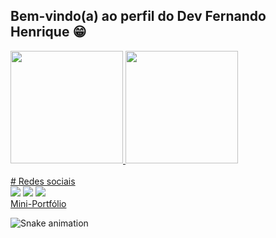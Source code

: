 ## Bem-vindo(a) ao perfil do Dev Fernando Henrique 😁

<div>
   <a href="https://github.com/fernandohsf">
   <img height="180em" src="https://github-readme-stats.vercel.app/api?username=fernandohsf&show_icons=true&theme=merko&include_all_commits=true&count_private=true"/>
   <img height="180em" src="https://github-readme-stats.vercel.app/api/top-langs/?username=fernandohsf&layout=compact&langs_count=6&theme=merko"/>
</div>
<br>
# Redes sociais 
<div>
   <a href="https://docs.google.com/document/d/1u0wXVPNMu-DNwISTbDr9LA29QVCr9D6eBKyVR9-awV4/edit?usp=sharing" target="_blank"><img src="https://img.shields.io/badge/-curriculo-%230077B5?style=for-the-badge&logo=google&Color=white" target="_blank"></a> 
   <a href = "mailto:fernandohsferreira@gmail.com"><img src="https://img.shields.io/badge/-Gmail-%23333?style=for-the-badge&logo=gmail&logoColor=white" target="_blank"></a>
   <a href="https://www.linkedin.com/in/fernandohsf/" target="_blank"><img src="https://img.shields.io/badge/-LinkedIn-%230077B5?style=for-the-badge&logo=linkedin&logoColor=white" target="_blank"></a>
   <br>
   <a href="https://fernandohsf.github.io/Mini-portfolio/" target="_blank" >Mini-Portfólio</a>
 
![Snake animation](https://github.com/fernandohsf/fernandohsf/blob/output/github-contribution-grid-snake.svg)
</div>
